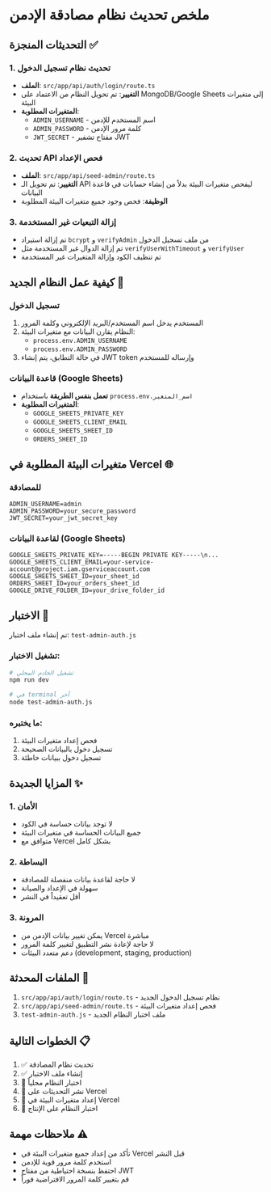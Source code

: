 # ملخص تحديث نظام مصادقة الإدمن

## التحديثات المنجزة ✅

### 1. تحديث نظام تسجيل الدخول
- **الملف**: `src/app/api/auth/login/route.ts`
- **التغيير**: تم تحويل النظام من الاعتماد على MongoDB/Google Sheets إلى متغيرات البيئة
- **المتغيرات المطلوبة**:
  - `ADMIN_USERNAME` - اسم المستخدم للإدمن
  - `ADMIN_PASSWORD` - كلمة مرور الإدمن
  - `JWT_SECRET` - مفتاح تشفير JWT

### 2. تحديث API فحص الإعداد
- **الملف**: `src/app/api/seed-admin/route.ts`
- **التغيير**: تم تحويل الـ API ليفحص متغيرات البيئة بدلاً من إنشاء حسابات في قاعدة البيانات
- **الوظيفة**: فحص وجود جميع متغيرات البيئة المطلوبة

### 3. إزالة التبعيات غير المستخدمة
- تم إزالة استيراد `bcrypt` و `verifyAdmin` من ملف تسجيل الدخول
- تم إزالة الدوال غير المستخدمة مثل `verifyUserWithTimeout` و `verifyUser`
- تم تنظيف الكود وإزالة المتغيرات غير المستخدمة

## كيفية عمل النظام الجديد 🔧

### تسجيل الدخول
1. المستخدم يدخل اسم المستخدم/البريد الإلكتروني وكلمة المرور
2. النظام يقارن البيانات مع متغيرات البيئة:
   - `process.env.ADMIN_USERNAME`
   - `process.env.ADMIN_PASSWORD`
3. في حالة التطابق، يتم إنشاء JWT token وإرساله للمستخدم

### قاعدة البيانات (Google Sheets)
- **تعمل بنفس الطريقة** باستخدام `process.env.اسم_المتغير`
- **المتغيرات المطلوبة**:
  - `GOOGLE_SHEETS_PRIVATE_KEY`
  - `GOOGLE_SHEETS_CLIENT_EMAIL`
  - `GOOGLE_SHEETS_SHEET_ID`
  - `ORDERS_SHEET_ID`

## متغيرات البيئة المطلوبة في Vercel 🌐

### للمصادقة
```
ADMIN_USERNAME=admin
ADMIN_PASSWORD=your_secure_password
JWT_SECRET=your_jwt_secret_key
```

### لقاعدة البيانات (Google Sheets)
```
GOOGLE_SHEETS_PRIVATE_KEY=-----BEGIN PRIVATE KEY-----\n...
GOOGLE_SHEETS_CLIENT_EMAIL=your-service-account@project.iam.gserviceaccount.com
GOOGLE_SHEETS_SHEET_ID=your_sheet_id
ORDERS_SHEET_ID=your_orders_sheet_id
GOOGLE_DRIVE_FOLDER_ID=your_drive_folder_id
```

## الاختبار 🧪

تم إنشاء ملف اختبار: `test-admin-auth.js`

### تشغيل الاختبار:
```bash
# تشغيل الخادم المحلي
npm run dev

# في terminal آخر
node test-admin-auth.js
```

### ما يختبره:
1. فحص إعداد متغيرات البيئة
2. تسجيل دخول بالبيانات الصحيحة
3. تسجيل دخول ببيانات خاطئة

## المزايا الجديدة ✨

### 1. الأمان
- لا توجد بيانات حساسة في الكود
- جميع البيانات الحساسة في متغيرات البيئة
- متوافق مع Vercel بشكل كامل

### 2. البساطة
- لا حاجة لقاعدة بيانات منفصلة للمصادقة
- سهولة في الإعداد والصيانة
- أقل تعقيداً في النشر

### 3. المرونة
- يمكن تغيير بيانات الإدمن من Vercel مباشرة
- لا حاجة لإعادة نشر التطبيق لتغيير كلمة المرور
- دعم متعدد البيئات (development, staging, production)

## الملفات المحدثة 📁

1. `src/app/api/auth/login/route.ts` - نظام تسجيل الدخول الجديد
2. `src/app/api/seed-admin/route.ts` - فحص إعداد متغيرات البيئة
3. `test-admin-auth.js` - ملف اختبار النظام الجديد

## الخطوات التالية 📋

1. ✅ تحديث نظام المصادقة
2. ✅ إنشاء ملف الاختبار
3. 🔄 اختبار النظام محلياً
4. 🔄 نشر التحديثات على Vercel
5. 🔄 إعداد متغيرات البيئة في Vercel
6. 🔄 اختبار النظام على الإنتاج

## ملاحظات مهمة ⚠️

- تأكد من إعداد جميع متغيرات البيئة في Vercel قبل النشر
- استخدم كلمة مرور قوية للإدمن
- احتفظ بنسخة احتياطية من مفتاح JWT
- قم بتغيير كلمة المرور الافتراضية فوراً